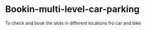 # Bookin-multi-level-car-parking
To check and book the slots in different locations fro car and bike

